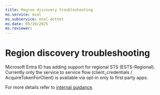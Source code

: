 ```yaml
---
title: Region discovery troubleshooting
ms.service: msal
ms.subservice: msal-dotnet
ms.date: 05/20/2025
ms.reviewer: 
---
```


# Region discovery troubleshooting

Microsoft Entra ID has adding support for regional STS (ESTS-Regional). Currently only the service to service flow (client_credentials / AcquireTokenForClient) is available via opt-in only to first party apps.

For more details refer to [internal guidance](https://aka.ms/msal/estsr/guidance).
